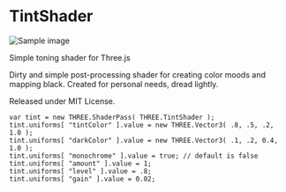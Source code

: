 # TintShader

![Sample image](http://kapitan.fi/_git/tintShader.jpg "Sample image")

Simple toning shader for Three.js

Dirty and simple post-processing shader for creating color moods and mapping black. Created for personal needs, dread lightly.

Released under MIT License.


```
var tint = new THREE.ShaderPass( THREE.TintShader );
tint.uniforms[ "tintColor" ].value = new THREE.Vector3( .8, .5, .2, 1.0 );
tint.uniforms[ "darkColor" ].value = new THREE.Vector3( .1, .2, 0.4, 1.0 );
tint.uniforms[ "monochrome" ].value = true; // default is false
tint.uniforms[ "amount" ].value = 1;
tint.uniforms[ "level" ].value = .8;
tint.uniforms[ "gain" ].value = 0.02;
```

